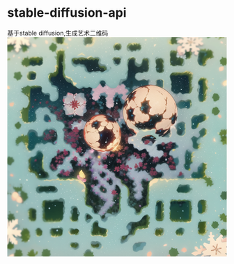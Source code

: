 # stable-diffusion-api
基于stable diffusion,生成艺术二维码
![image text](https://github.com/FangDaniu666/stable-diffusion-api/blob/master/src/main/resources/img0.png)

